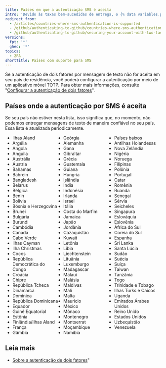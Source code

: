 ```yaml
---
title: Países em que a autenticação SMS é aceita
intro: 'Devido às taxas bem-sucedidas de entrega, o {% data variables.product.product_name %} aceita apenas a autenticação de dois fatores por SMS em determinados países.'
redirect_from:
  - /articles/countries-where-sms-authentication-is-supported
  - /github/authenticating-to-github/countries-where-sms-authentication-is-supported
  - /github/authenticating-to-github/securing-your-account-with-two-factor-authentication-2fa/countries-where-sms-authentication-is-supported
versions:
  fpt: '*'
  ghec: '*'
topics:
  - 2FA
shortTitle: Países com suporte para SMS
---
```


Se a autenticação de dois fatores por mensagem de texto não for aceita em seu país de residência, você poderá configurar a autenticação por meio de um aplicativo móvel TOTP. Para obter mais informações, consulte "[Configurar a autenticação de dois fatores](/articles/configuring-two-factor-authentication)".

## Países onde a autenticação por SMS é aceita

Se seu país não estiver nesta lista, isso significa que, no momento, não podemos entregar mensagens de texto de maneira confiável no seu país. Essa lista é atualizada periodicamente.

<ul style="-webkit-column-count: 3; -moz-column-count: 3; column-count: 3;">
<li>Ilhas Aland</li>
<li>Argélia</li>
<li>Angola</li>
<li>Anguila</li>
<li>Austrália</li>
<li>Áustria</li>
<li>Bahamas</li>
<li>Bahrein</li>
<li>Bangladesh</li>
<li>Belarus</li>
<li>Bélgica</li>
<li>Benin</li>
<li>Bolívia</li>
<li>Bósnia e Herzegovina</li>
<li>Brunei</li>
<li>Bulgária</li>
<li>Burundi</li>
<li>Cambódia</li>
<li>Canadá</li>
<li>Cabo Verde</li>
<li>Ilhas Cayman</li>
<li>Ilha Christmas</li>
<li>Cocos</li>
<li>República Democrática do Congo</li>
<li>Croácia</li>
<li>Chipre</li>
<li>República Tcheca</li>
<li>Dinamarca</li>
<li>Dominica</li>
<li>República Dominicana</li>
<li>Equador</li>
<li>Guiné Equatorial</li>
<li>Estônia</li>
<li>Finlândia/Ilhas Aland</li>
<li>França</li>
<li>Gâmbia</li>
<li>Geórgia</li>
<li>Alemanha</li>
<li>Gana</li>
<li>Gibraltar</li>
<li>Grécia</li>
<li>Guatemala</li>
<li>Guiana</li>
<li>Hungria</li>
<li>Islândia</li>
<li>Índia</li>
<li>Indonésia</li>
<li>Irlanda</li>
<li>Israel</li>
<li>Itália</li>
<li>Costa do Marfim</li>
<li>Jamaica</li>
<li>Japão</li>
<li>Jordânia</li>
<li>Cazaquistão</li>
<li>Kuwait</li>
<li>Letônia</li>
<li>Líbia</li>
<li>Liechtenstein</li>
<li>Lituânia</li>
<li>Luxemburgo</li>
<li>Madagascar</li>
<li>Malaui</li>
<li>Malásia</li>
<li>Maldivas</li>
<li>Mali</li>
<li>Malta</li>
<li>Maurício</li>
<li>México</li>
<li>Mônaco</li>
<li>Montenegro</li>
<li>Montserrat</li>
<li>Moçambique</li>
<li>Namíbia</li>
<li>Países baixos</li>
<li>Antilhas Holandesas</li>
<li>Nova Zelândia</li>
<li>Nigéria</li>
<li>Noruega</li>
<li>Filipinas</li>
<li>Polônia</li>
<li>Portugal</li>
<li>Catar</li>
<li>Romênia</li>
<li>Ruanda</li>
<li>Senegal</li>
<li>Sérvia</li>
<li>Seicheles</li>
<li>Singapura</li>
<li>Eslováquia</li>
<li>Eslovênia</li>
<li>África do Sul</li>
<li>Coreia do Sul</li>
<li>Espanha</li>
<li>Sri Lanka</li>
<li>Santa Lúcia</li>
<li>Sudão</li>
<li>Suécia</li>
<li>Suíça</li>
<li>Taiwan</li>
<li>Tanzânia</li>
<li>Togo</li>
<li>Trinidade e Tobago</li>
<li>Ilhas Turks e Caicos</li>
<li>Uganda</li>
<li>Emirados Árabes Unidos</li>
<li>Reino Unido</li>
<li>Estados Unidos</li>
<li>Uzbequistão</li>
<li>Venezuela</li>
</ul>

## Leia mais

- [Sobre a autenticação de dois fatores](/articles/about-two-factor-authentication)"
